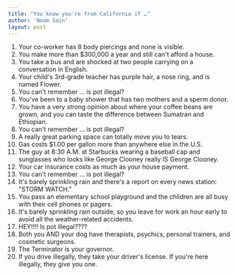 ```yaml
---
title: "You know you're from California if …"
author: 'Noam Sain'
layout: post
---
```


1. Your co-worker has 8 body piercings and none is visible.
2. You make more than $300,000 a year and still can't afford a house.
3. You take a bus and are shocked at two people carrying on a conversation in English.
4. Your child's 3rd-grade teacher has purple hair, a nose ring, and is named Flower.
5. You can't remember … is pot illegal?
6. You've been to a baby shower that has two mothers and a sperm donor.
7. You have a very strong opinion about where your coffee beans are grown, and you can taste the difference between Sumatran and Ethiopian.
8. You can't remember … is pot illegal?
9. A really great parking space can totally move you to tears.
10. Gas costs $1.00 per gallon more than anywhere else in the U.S.
11. The guy at 8:30 A.M. at Starbucks wearing a baseball cap and sunglasses who looks like George Clooney really IS George Clooney.
12. Your car insurance costs as much as your house payment.
13. You can't remember … is pot illegal?
14. It's barely sprinkling rain and there's a report on every news station: "STORM WATCH."
15. You pass an elementary school playground and the children are all busy with their cell phones or pagers.
16. It's barely sprinkling rain outside, so you leave for work an hour early to avoid all the weather-related accidents.
17. HEY!!!! Is pot illegal????
18. Both you AND your dog have therapists, psychics, personal trainers, and cosmetic surgeons.
19. The Terminator is your governor.
20. If you drive illegally, they take your driver's license. If you're here illegally, they give you one.

